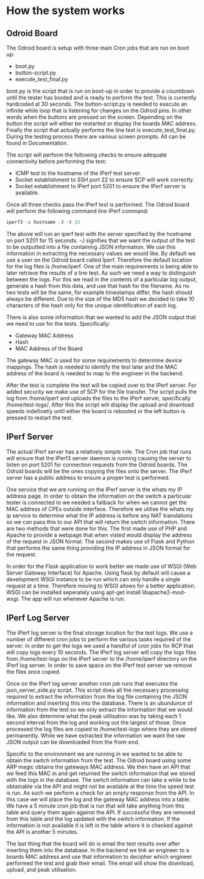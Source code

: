 # How the system works
## Odroid Board
The Odroid board is setup with three main Cron jobs that are run on boot up:
* boot.py
* button-script.py
* execute_test_final.py

boot.py is the script that is run on boot-up in order to provide a countdown until the tester has booted and is ready to perform the test. This is currently hardcoded at 30 seconds.
The button-script.py is needed to execute an infinite while loop that is listening for changes on the Odroid pins. In other words when the buttons are pressed on the screen.
Depending on the button the script will either be restarted or display the boards MAC address.
Finally the script that actually performs the line test is execute_test_final.py. During the testing process there are various screen prompts. All can be found in Documentation.

The script will perform the following checks to ensure adequate connectivity before performing the test:

* ICMP test to the hostname of the IPerf test server.
* Socket establishment to SSH port 22 to ensure SCP will work correctly.
* Socket establishment to IPerf port 5201 to ensure the IPerf server is available.

Once all three checks pass the IPerf test is performed. The Odroid board will perform the following command line IPerf command:
```Python
iperf3 -c hostname -J -t 15
```
The above will run an iperf test with the server specified by the hostname on port 5201 for 15 seconds. -J signifies that we want the output of the test to be outputted into a file containing JSON information. We use this information in extracting the necessary values we would like. By default we use a user on the Odroid board called Iperf. Therefore the default location for the log files is /home/iperf. One of the main requirements is being able to later retrieve the results of a line test. As such we need a way to distinguish between the logs. For this we read in the contents of a particular log output, generate a hash from this data, and use that
hash for the filename. As no two tests will be the same, for example timestamps differ, the hash should always be different. Due to the size of the MD5 hash we decided to take 10 characters of the hash only for the unique identification of each log.

There is also some information that we wanted to add the JSON output that we need to use for the tests. Specifically:

* Gateway MAC Address
* Hash
* MAC Address of the Board

The gateway MAC is used for some requirements to determine device mappings. The hash is needed to identify the test later and the MAC address of the board is needed to map to the engineer in the backend.

After the test is complete the test will be copied over to the IPerf server. For added security we make use of SCP for the file transfer. The script pulls the log from /home/iperf and uploads the files to the IPerf server, specifically /home/test-logs/<hashed-filename>. After this the script will display the upload and download speeds indefinetly until either the board is rebooted or the left button is pressed to restart the test.
## IPerf Server
The actual IPerf server has a relatively simple role. The Cron job that runs will ensure that the IPerf3 server daemon is running causing the server to listen on port 5201 for connection requests from the Odroid boards. The Odroid boards will be the ones copying the files onto the server. The IPerf server has a public address to ensure a proper test is performed.

One service that we are running on the IPerf server is the whats my IP address page. In order to obtain the information on the switch a particular tester is connected to we needed a fallback for when we cannot get the MAC address of CPEs outside interface. Therefore we utilise the whats my ip service to determine what the IP address is before any NAT translations so we can pass this to our API that will return the switch information. There are two methods that were done for this. The first made use of PHP and Apache to provide a webpage that when visted would display the address of the request in JSON format. The second makes use of Flask and Python that performs the same thing providing the IP address in JSON format for the request.

In order for the Flask application to work better we made use of WSGI (Web Server Gateway Interface) for Apache. Using flask by default will cause a development WSGI instance to be run which can only handle a single request at a time. Therefore moving to WSGI allows for a better application. WSGI can be installed seperately using apt-get install libapache2-mod-wsgi. The app will run whenever Apache is run.

## IPerf Log Server
The IPerf log server is the final storage location for the test logs. We use a number of different cron jobs to perform the various tasks required of the server. In order to get the logs we used a handful of cron jobs for RCP that will copy logs every 10 seconds. The IPerf log server will copy the logs files from /home/test-logs on the IPerf server to the /home/iperf directory on the IPerf log server. In order to save space on the IPerf test server we remove the files once copied.

Once on the IPerf log server another cron job runs that executes the json_server_side.py script. This script does all the necessary processing required to extract the information from the log file containing the JSON information and inserting this into the database. There is an ubundunce of information from the test so we only extract the information that we would like. We also determine what the peak utilisation was by taking each 1 second interval from the log and working out the largest of those. Once processed the log files are copied to /home/test-logs where they are stored permanently. While we have extracted the information we want the raw JSON output can be downloaded from the front-end.

Specific to the environment we are running in we wanted to be able to obtain the switch information from the test. The Odroid board using some ARP magic obtains the gateways MAC address. We then have an API that we feed this MAC in and get returned the switch information that we stored with the logs in the database. The switch information can take a while to be obtainable via the API and might not be available at the time the speed test is run. As such we perform a check for an empty response from the API. In this case we will place the log and the gateway MAC address into a table. We have a 5 minute cron job that is run that will take anything from this table and query them again against the API. If successful they are removed from this table and the log updated with the switch information. If the information is not available it is left in the table where it is checked against the API is another 5 minutes.

The last thing that the board will do is email the test results over after inserting them into the database. In the backend we link an engineer to a boards MAC address and use that information to decipher which engineer performed the test and grab their email. The email will show the download, upload, and peak utilisation.
